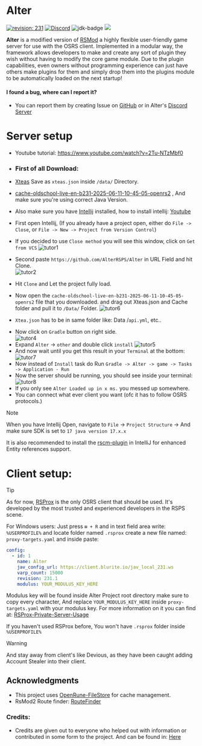


# Alter
[![revision: 231][rev-badge]][patch] [![Discord](https://badgen.net/badge/icon/discord?icon=discord&label)](https://discord.com/invite/sAzCuuwkpN) ![jdk-badge] ![](https://tokei.rs/b1/github/AlterRSPS/Alter)

**Alter** is a modified version of [RSMod](https://github.com/Tomm0017/rsmod) a highly flexible user-friendly game server for use with the OSRS client. Implemented in a modular way,
the framework allows developers to make and create any sort of plugin they wish without having to modify the core game module.
Due to the plugin capabilities, even owners without programming experience can just have others make plugins for them and simply drop them into the plugins module to be automatically loaded on the next startup!
#### I found a bug, where can I report it?
- You can report them by creating Issue on [GitHub](https://github.com/AlterRSPS/Alter/issues) or in Alter's [Discord Server](https://discord.gg/kdhBuRaduw)
#  Server setup
* Youtube tutorial: https://www.youtube.com/watch?v=2Tu-NTzMbf0

* ### First of all Download:
* [Xteas](https://archive.openrs2.org/caches/runescape/2038/keys.json) Save as `xteas.json` inside `/data/` Directory.
* [cache-oldschool-live-en-b231-2025-06-11-10-45-05-openrs2](https://archive.openrs2.org/caches/runescape/2206/disk.zip) , And make sure you're using correct Java Version.
* Also make sure you have [Intellij](https://www.jetbrains.com/idea/download/#section=windows) installed, how to install intellij: [Youtube](https://www.youtube.com/watch?v=t8T5Qwa5d_o)

* First open Intellij, (If you already have a project open, either do `File -> Close`, or `File -> New -> Project from Version Control`)
* If you decided to use `Close method` you will see this window, click on `Get from VCS`
  ![tutor1](https://raw.githubusercontent.com/AlterRSPS/Resources/main/docs/resources/ReadMe_Alter/tutor1.png)
* Second paste `https://github.com/AlterRSPS/Alter` in URL Field and hit Clone. </br>
  ![tutor2](https://raw.githubusercontent.com/AlterRSPS/Resources/main/docs/resources/ReadMe_Alter/tuor2.png)
* Hit `Clone` and Let the project fully load.
* Now open the `cache-oldschool-live-en-b231-2025-06-11-10-45-05-openrs2` file that you downloaded. and drag out Xteas.json and Cache folder and pull it to `/Data/` Folder.
  ![tutor6](https://raw.githubusercontent.com/AlterRSPS/Resources/main/docs/resources/ReadMe_Alter/tutor6.png)
- `Xtea.json` has to be in same folder like: Data /`api.yml`, etc..
* Now click on `Gradle` button on right side. </br>
  ![tutor4](https://raw.githubusercontent.com/AlterRSPS/Resources/main/docs/resources/ReadMe_Alter/Tutor4.png)
* Expand `Alter` -> `other` and double click `install`
  ![tutor5](https://raw.githubusercontent.com/AlterRSPS/Resources/main/docs/resources/ReadMe_Alter/Tutori5.png)
* And now wait until you get this result in your `Terminal` at the bottom:
  ![tutor7](https://raw.githubusercontent.com/AlterRSPS/Resources/main/docs/resources/ReadMe_Alter/tutor7.png)
* Now instead of `Install` task do Run `Gradle -> Alter -> game -> Tasks -> Application - Run`
* Now the server should be running, you should see inside your terminal:
  ![tutor8](https://raw.githubusercontent.com/AlterRSPS/Resources/main/docs/resources/ReadMe_Alter/Alter_Successfully_initialized.png)
* If you only see `Alter Loaded up in x ms.` you messed up somewhere.
* You can connect what ever client you want (ofc it has to follow OSRS protocols.)

> [!NOTE]
> When you have Intellij Open, navigate to `File` -> `Project Structure` -> And make sure SDK is set to `17 java version 17.x.x`
> 
> It is also recommended to install the [rscm-plugin](https://github.com/blurite/rscm-plugin) in IntelliJ for enhanced Entity references support. 
# Client setup:
> [!TIP]  
> As for now, [RSProx](https://github.com/blurite/rsprox/releases) is the only OSRS client that should be used. It's developed by the most trusted and experienced developers in the RSPS scene.
> 
> For Windows users: Just press `⊞ + R` and in text field area write: `%USERPROFILE%` and locate folder named `.rsprox` create a new file named: `proxy-targets.yaml` and inside paste:  
>  
> ```yaml  
> config:  
>   - id: 1  
>     name: Alter  
>     jav_config_url: https://client.blurite.io/jav_local_231.ws  
>     varp_count: 15000  
>     revision: 231.1  
>     modulus: YOUR_MODULUS_KEY_HERE  
> ```  
> Modulus key will be found inside Alter Project root directory make sure to copy every character, And replace `YOUR_MODULUS_KEY_HERE` inside `proxy-targets.yaml` with your modulus key. For more information on it you can find at: [RSProx-Private-Server-Usage](https://github.com/blurite/rsprox?tab=readme-ov-file#private-server-usage)
> 
> If you haven't used RSProx before, You won't have `.rsprox` folder inside `%USERPROFILE%`

> [!WARNING]
> And stay away from client's like Devious, as they have been caught adding Account Stealer into their client.
## Acknowledgments
- This project uses [OpenRune-FileStore](https://github.com/OpenRune/OpenRune-FileStore) for cache management.
- RsMod2 Route finder: [RouteFinder](https://github.com/rsmod/rsmod/tree/main/engine/routefinder)

### Credits:
* Credits are given out to everyone who helped out with information or contributed in some form to the project. And can be found in: [Here](https://github.com/AlterRSPS)

[patch]: https://oldschool.runescape.wiki/w/Update:Leagues_V:_Raging_Echos_Rewards_Are_Here
[rev-badge]: https://img.shields.io/badge/Revision-231-blueviolet
[license-badge]: https://img.shields.io/badge/license-ISC-informational
[jdk-badge]: https://img.shields.io/badge/JDK-17-blue
